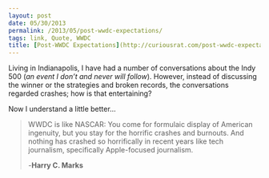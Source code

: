 ```yaml
---
layout: post
date: 05/30/2013
permalink: /2013/05/post-wwdc-expectations/
tags: link, Quote, WWDC
title: [Post-WWDC Expectations](http://curiousrat.com/post-wwdc-expectations)
---
```


<p>Living in Indianapolis, I have had a number of conversations about the Indy 500 (<em>an event I don&#8217;t and never will follow</em>). However, instead of discussing the winner or the strategies and broken records, the conversations regarded crashes; how is that entertaining?</p>

<p>Now I understand a little better&#8230;</p>

<blockquote>
  <p>WWDC is like NASCAR: You come for formulaic display of American ingenuity, but you stay for the horrific crashes and burnouts. And nothing has crashed so horrifically in recent years like tech journalism, specifically Apple-focused journalism.</p>
  
  <p>-<strong>Harry C. Marks</strong></p>
</blockquote>